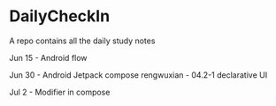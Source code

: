 # DailyCheckIn
A repo contains all the daily study notes

Jun 15 - Android flow

Jun 30 - Android Jetpack compose rengwuxian - 04.2-1 declarative UI

Jul 2 - Modifier in compose

